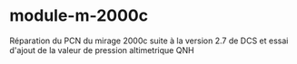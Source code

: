 # module-m-2000c
Réparation du PCN du mirage 2000c suite à la version 2.7 de DCS 
et essai d'ajout de la valeur de pression altimetrique QNH
